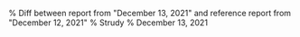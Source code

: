 % Diff between report from "December 13, 2021" and reference report from "December 12, 2021"
% Strudy
% December 13, 2021


